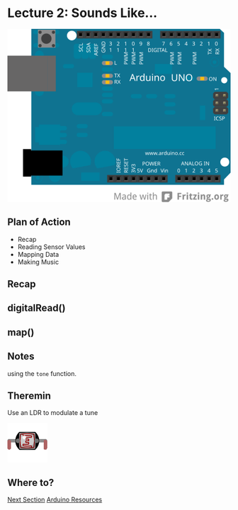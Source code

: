 # Lecture 2: Sounds Like...
![Arduino Uno](img/uno.svg "Arduino Uno")

## Plan of Action

 - Recap
 - Reading Sensor Values
 - Mapping Data
 - Making Music

## Recap

## digitalRead()

## map()

## Notes

using the `tone` function.

## Theremin

Use an LDR to modulate a tune

![LR](img/ldr.png "LDR")


## Where to?

<a href="mdwiki.html#!transistors.md" class="btn btn-primary"> Next Section</a>  <a href="https://domhnallohanlon.github.io/arduinonotes" class="btn btn-success"> Arduino Resources</a>